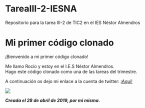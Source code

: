 # TareaIII-2-IESNA
Repositorio para la tarea III-2 de TIC2 en el IES Néstor Almendros 
<html>
<body>
<!-- Contenido principal -->
<h1>Mi primer código clonado</h1>

<p>¡Bienvenido a mi primer código clonado!

<p>Me llamo Rocío y estoy en el I.E.S Néstor Almendros.<br>
Hago este código clonado como una de las tareas del trimestre.
<p> A continuación os dejo mi enlace a la cuenta de twitter: <a href="https://twitter.com/NietoCarrero?lang=en">¡Aquí!</a>
<p><img src="https://images.app.goo.gl/8WFn2NNa1ezcdZzG8">
<!-- Firma y fecha de la página, ¡sólo por cortesía! -->
<address><em><b>Creada el 28 de abril de 2019, por mi misma.<b/></em></address>

</body>
</html>
